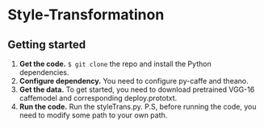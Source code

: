 # Style-Transformatinon

## Getting started

1. **Get the code.** `$ git clone` the repo and install the Python dependencies.
2. **Configure dependency.** You need to configure py-caffe and theano. 
3. **Get the data.** To get started, you need to download pretrained VGG-16 caffemodel and corresponding deploy.prototxt.
4. **Run the code.** Run the styleTrans.py. P.S, before running the code, you need to modify some path to your own path.
